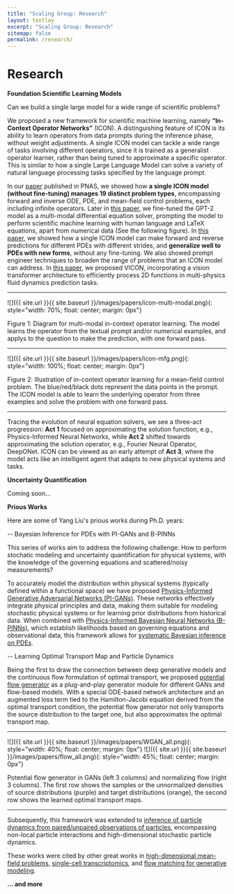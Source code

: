 ```yaml
---
title: "Scaling Group: Research"
layout: textlay
excerpt: "Scaling Group: Research"
sitemap: false
permalink: /research/
---
```


# Research


<!-- Here are some themes that we currently work on: -->

**Foundation Scientific Learning Models** 

Can we build a single large model for a wide range of scientific problems?

We proposed a new framework for scientific machine learning, namely **“In-Context Operator Networks”** (ICON). A distinguishing feature of ICON is its ability to learn operators from data prompts during the inference phase, without weight adjustments. A single ICON model can tackle a wide range of tasks involving different operators, since it is trained as a generalist operator learner, rather than being tuned to approximate a specific operator. This is similar to how a single Large Language Model can solve a variety of natural language processing tasks specified by the language prompt.

In our [paper](https://www.pnas.org/doi/10.1073/pnas.2310142120) published in PNAS, we showed how **a single ICON model (without fine-tuning) manages 19 distinct problem types**, encompassing forward and inverse ODE, PDE, and mean-field control problems, each including infinite operators. Later in [this paper](https://arxiv.org/pdf/2308.05061.pdf), we fine-tuned the GPT-2 model as a multi-modal differential equation solver, prompting the model to perform scientific machine learning with human language and LaTeX equations, apart from numerical data (See the following figure). In [this paper](https://www.sciencedirect.com/science/article/pii/S0021999124006272), we showed how a single ICON model can make forward and reverse predictions for different PDEs with different strides, and **generalize well to PDEs with new forms**, without any fine-tuning. We also showed prompt engineer techniques to broaden the range of problems that an ICON model can address. In [this paper](https://arxiv.org/pdf/2411.16063), we proposed VICON, incorporating a vision transformer architecture to efficiently process 2D functions in multi-physics fluid dynamics prediction tasks.

---
![]({{ site.url }}{{ site.baseurl }}/images/papers/icon-multi-modal.png){: style="width: 70%; float: center; margin: 0px"}

Figure 1: Diagram for multi-modal in-context operator learning. The model learns the operator from the textual prompt and/or numerical examples, and applys to the question to make the prediction, with one forward pass.

---
![]({{ site.url }}{{ site.baseurl }}/images/papers/icon-mfg.png){: style="width: 100%; float: center; margin: 0px"}

Figure 2: Illustration of in-context operator learning for a mean-field control problem. The blue/red/black dots represent the data points in the prompt. The ICON model is able to learn the underlying operator from three examples and solve the problem with one forward pass.

---

Tracing the evolution of neural equation solvers, we see a three-act progression: **Act 1** focused on approximating the solution function, e.g., Physics-Informed Neural Networks, while **Act 2** shifted towards approximating the solution operator, e.g., Fourier Neural Operator, DeepONet. ICON can be viewed as an early attempt of **Act 3**, where the model acts like an intelligent agent that adapts to new physical systems and tasks.

**Uncertainty Quantification**

Coming soon...


**Prious Works**

Here are some of Yang Liu's prious works during Ph.D. years:


-- Bayesian Inference for PDEs with PI-GANs and B-PINNs

This series of works aim to address the following challenge: How to perform stochatic modeling and uncertainty quantification for physical systems, with the knowledge of the governing equations and scattered/noisy measurements?


To accurately model the distribution within physical systems (typically defined within a functional space) we have proposed [Physics-Informed Generative Adversarial Networks (PI-GANs)](https://epubs.siam.org/doi/abs/10.1137/18M1225409?journalCode=sjoce3). These networks effectively integrate physical principles and data, making them suitable for modeling stochastic physical systems or for learning prior distributions from historical data. When combined with [Physics-Informed Bayesian Neural Networks (B-PINNs)](https://www.sciencedirect.com/science/article/abs/pii/S0021999120306872), which establish likelihoods based on governing equations and observational data, this framework allows for [systematic Bayesian inference on PDEs](https://www.sciencedirect.com/science/article/abs/pii/S0021999122001358).


-- Learning Optimal Transport Map and Particle Dynamics

Being the first to draw the connection between deep generative models and the continuous flow formulation of optimal transport, we proposed [potential flow generator](https://ieeexplore.ieee.org/document/9233438) as a plug-and-play generator module for different GANs and flow-based models. With a special ODE-based network architecture and an augmented loss term tied to the Hamilton-Jacobi equation derived from the optimal transport condition, the potential flow generator not only transports the source distribution to the target one, but also approximates the optimal transport map.

---

![]({{ site.url }}{{ site.baseurl }}/images/papers/WGAN_all.png){: style="width: 40%; float: center; margin: 0px"}
![]({{ site.url }}{{ site.baseurl }}/images/papers/flow_all.png){: style="width: 45%; float: center; margin: 0px"}

Potential flow generator in GANs (left 3 columns) and normalizing flow (right 3 columns). The first row shows the samples or the unnormalized densities of source distributions (purple) and target distributions (orange), the second row shows the learned optimal transport maps.

---

Subsequently, this framework was extended to [inference of particle dynamics from paired/unpaired observations of particles](https://epubs.siam.org/doi/abs/10.1137/21M1413018), encompassing non-local particle interactions and high-dimensional stochastic particle dynamics.

These works were cited by other great works in [high-dimensional mean-field problems](https://www.pnas.org/doi/10.1073/pnas.1922204117), [single-cell transcriptomics](https://www.nature.com/articles/s42256-023-00763-w), and [flow matching for generative modeling](https://arxiv.org/pdf/2210.02747).


**... and more** 
